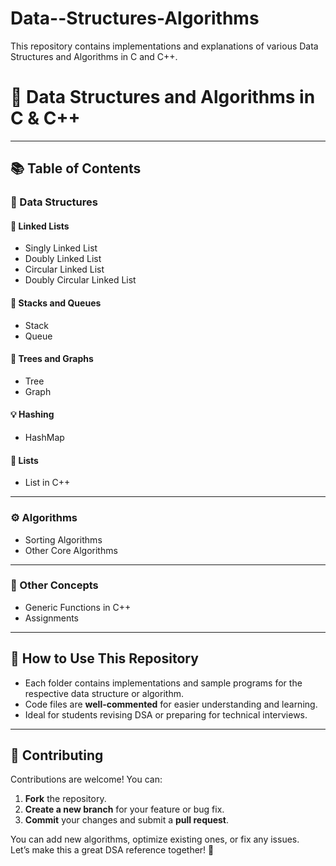 # Data--Structures-Algorithms
This repository contains implementations and explanations of various Data Structures and Algorithms in C and C++.
# 🧠 Data Structures and Algorithms in C & C++

---

## 📚 Table of Contents

### 🧩 Data Structures

#### 🔗 Linked Lists
- Singly Linked List  
- Doubly Linked List  
- Circular Linked List  
- Doubly Circular Linked List  

#### 🧱 Stacks and Queues
- Stack  
- Queue  

#### 🌳 Trees and Graphs
- Tree  
- Graph  

#### 💡 Hashing
- HashMap  

#### 🧾 Lists
- List in C++

---

### ⚙️ Algorithms
- Sorting Algorithms  
- Other Core Algorithms  

---

### 🧠 Other Concepts
- Generic Functions in C++  
- Assignments  

---

## 🚀 How to Use This Repository
- Each folder contains implementations and sample programs for the respective data structure or algorithm.  
- Code files are **well-commented** for easier understanding and learning.  
- Ideal for students revising DSA or preparing for technical interviews.  

---

## 🤝 Contributing
Contributions are welcome! You can:
1. **Fork** the repository.  
2. **Create a new branch** for your feature or bug fix.  
3. **Commit** your changes and submit a **pull request**.  

You can add new algorithms, optimize existing ones, or fix any issues.  
Let’s make this a great DSA reference together! 🚀
